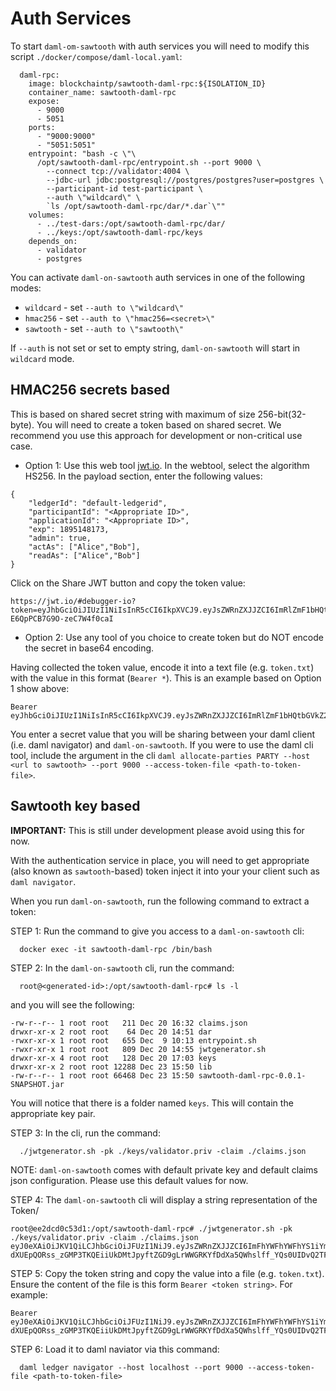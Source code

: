 # Auth Services

To start `daml-om-sawtooth` with auth services you will need to modify this script `./docker/compose/daml-local.yaml`:

```
  daml-rpc:
    image: blockchaintp/sawtooth-daml-rpc:${ISOLATION_ID}
    container_name: sawtooth-daml-rpc
    expose:
      - 9000
      - 5051
    ports:
      - "9000:9000"
      - "5051:5051"
    entrypoint: "bash -c \"\
      /opt/sawtooth-daml-rpc/entrypoint.sh --port 9000 \
        --connect tcp://validator:4004 \
        --jdbc-url jdbc:postgresql://postgres/postgres?user=postgres \
        --participant-id test-participant \
        --auth \"wildcard\" \
        `ls /opt/sawtooth-daml-rpc/dar/*.dar`\""
    volumes:
      - ../test-dars:/opt/sawtooth-daml-rpc/dar/
      - ../keys:/opt/sawtooth-daml-rpc/keys
    depends_on:
      - validator
      - postgres
```

You can activate `daml-on-sawtooth` auth services in one of the following modes:

* `wildcard` - set `--auth to \"wildcard\"`
* `hmac256` - set `--auth to \"hmac256=<secret>\"`
* `sawtooth` - set `--auth to \"sawtooth\"`

If `--auth` is not set or set to empty string, `daml-on-sawtooth` will start in `wildcard` mode.

## HMAC256 secrets based

This is based on shared secret string with maximum of size 256-bit(32-byte). You will need to create a token based on shared secret. We recommend you use this approach for development or non-critical use case.

* Option 1: Use this web tool [jwt.io](https://jwt.io/). In the webtool, select the algorithm HS256. In the payload section, enter the following values:

```
{
    "ledgerId": "default-ledgerid",
    "participantId": "<Appropriate ID>",
    "applicationId": "<Appropriate ID>",
    "exp": 1895148173,
    "admin": true,
    "actAs": ["Alice","Bob"],
    "readAs": ["Alice","Bob"]
}
```

Click on the Share JWT button and copy the token value:
```
https://jwt.io/#debugger-io?token=eyJhbGciOiJIUzI1NiIsInR5cCI6IkpXVCJ9.eyJsZWRnZXJJZCI6ImRlZmF1bHQtbGVkZ2VyaWQiLCJwYXJ0aWNpcGFudElkIjpudWxsLCJhcHBsaWNhdGlvbklkIjpudWxsLCJleHAiOjE4OTUxNDgxNzMsImFkbWluIjp0cnVlLCJhY3RBcyI6WyJBbGljZSIsIkJvYiJdLCJyZWFkQXMiOlsiQWxpY2UiLCJCb2IiXX0.5zJh9G9uithw96gB5VF-E6QpPCB7G9O-zeC7W4f0caI
```

* Option 2: Use any tool of you choice to create token but do NOT encode the secret in base64 encoding.

Having collected the token value, encode it into a text file (e.g. `token.txt`) with the value in this format (`Bearer *`). This is an example based on Option 1 show above:
```
Bearer eyJhbGciOiJIUzI1NiIsInR5cCI6IkpXVCJ9.eyJsZWRnZXJJZCI6ImRlZmF1bHQtbGVkZ2VyaWQiLCJwYXJ0aWNpcGFudElkIjpudWxsLCJhcHBsaWNhdGlvbklkIjpudWxsLCJleHAiOjE4OTUxNDgxNzMsImFkbWluIjp0cnVlLCJhY3RBcyI6WyJBbGljZSIsIkJvYiJdLCJyZWFkQXMiOlsiQWxpY2UiLCJCb2IiXX0
```

You enter a secret value that you will be sharing between your daml client (i.e. daml navigator) and `daml-on-sawtooth`. If you were to use the daml cli tool, include the argument in the cli `daml allocate-parties PARTY --host <url to sawtooth> --port 9000 --access-token-file <path-to-token-file>`.

## Sawtooth key based

**IMPORTANT:** This is still under development please avoid using this for now.

With the authentication service in place, you will need to get appropriate (also known as `sawtooth`-based) token inject it into your your client such as `daml navigator`.

When you run `daml-on-sawtooth`, run the following command to extract a token:

STEP 1: Run the command to give you access to a `daml-on-sawtooth` cli:
```
  docker exec -it sawtooth-daml-rpc /bin/bash
```

STEP 2: In the `daml-on-sawtooth` cli, run the command:
```
  root@<generated-id>:/opt/sawtooth-daml-rpc# ls -l
```
and you will see the following:
```
-rw-r--r-- 1 root root   211 Dec 20 16:32 claims.json
drwxr-xr-x 2 root root    64 Dec 20 14:51 dar
-rwxr-xr-x 1 root root   655 Dec  9 10:13 entrypoint.sh
-rwxr-xr-x 1 root root   809 Dec 20 14:55 jwtgenerator.sh
drwxr-xr-x 4 root root   128 Dec 20 17:03 keys
drwxr-xr-x 2 root root 12288 Dec 23 15:50 lib
-rw-r--r-- 1 root root 66468 Dec 23 15:50 sawtooth-daml-rpc-0.0.1-SNAPSHOT.jar
```
You will notice that there is a folder named `keys`. This will contain the appropriate key pair.

STEP 3: In the cli, run the command:
```
  ./jwtgenerator.sh -pk ./keys/validator.priv -claim ./claims.json
```
NOTE: `daml-on-sawtooth` comes with default private key and default claims json configuration. Please use this default values for now.

STEP 4: The `daml-on-sawtooth` cli will display a string representation of the Token/
```
root@ee2dcd0c53d1:/opt/sawtooth-daml-rpc# ./jwtgenerator.sh -pk ./keys/validator.priv -claim ./claims.json
eyJ0eXAiOiJKV1QiLCJhbGciOiJFUzI1NiJ9.eyJsZWRnZXJJZCI6ImFhYWFhYWFhYS1iYmJiLWNjY2MtZGRkZC1lZWVlZWVlZWVlZWUiLCJhY3RBcyI6W251bGxdLCJleHAiOjEzMDA4MTkzODAsInJlYWRBcyI6W251bGwsbnVsbF19.Gm9-dXUEpQORss_zGMP3TKQEiiUkDMtJpyftZGD9gLrWWGRKYfDdXa5QWhslff_YQs0UIDvQ2TFapep0UJXMAg
```

STEP 5: Copy the token string and copy the value into a file (e.g. `token.txt`). Ensure the content of the file is this form `Bearer <token string>`. For example:
```
Bearer eyJ0eXAiOiJKV1QiLCJhbGciOiJFUzI1NiJ9.eyJsZWRnZXJJZCI6ImFhYWFhYWFhYS1iYmJiLWNjY2MtZGRkZC1lZWVlZWVlZWVlZWUiLCJhY3RBcyI6W251bGxdLCJleHAiOjEzMDA4MTkzODAsInJlYWRBcyI6W251bGwsbnVsbF19.Gm9-dXUEpQORss_zGMP3TKQEiiUkDMtJpyftZGD9gLrWWGRKYfDdXa5QWhslff_YQs0UIDvQ2TFapep0UJXMAg
```

STEP 6: Load it to daml naviator via this command:
```
  daml ledger navigator --host localhost --port 9000 --access-token-file <path-to-token-file>
```
